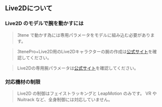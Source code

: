 ## Live2Dについて

### Live2D のモデルで腕を動かすには

>3tene で動かす為には専用パラメータをモデルに組み込む必要があります。

>3tenePro+Live2D用のLive2Dキャラクターの腕の作成は[公式サイト](https://3tene.com/2018/12/11/3teneprolive2d%E7%94%A8%E3%81%AElive2d%E3%82%AD%E3%83%A3%E3%83%A9%E3%82%AF%E3%82%BF%E3%83%BC%E3%81%AB%E3%81%A4%E3%81%84%E3%81%A6/)を確認してください。

>Live2Dの専用腕パラメータは[公式サイト](https://3tene.com/about_live2d/)を確認してください。


### 対応機材の制限

>Live2D の制御はフェイストラッキングと LeapMotion のみです。
>VR や Nuitrack など、全身制御には対応していません。

